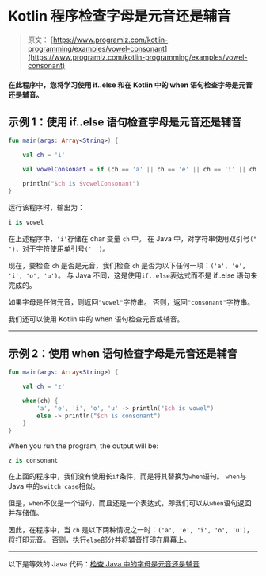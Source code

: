 # Kotlin 程序检查字母是元音还是辅音

> 原文： [https://www.programiz.com/kotlin-programming/examples/vowel-consonant](https://www.programiz.com/kotlin-programming/examples/vowel-consonant)

#### 在此程序中，您将学习使用 if..else 和在 Kotlin 中的 when 语句检查字母是元音还是辅音。

## 示例 1：使用 if..else 语句检查字母是元音还是辅音

```kt
fun main(args: Array<String>) {

    val ch = 'i'

    val vowelConsonant = if (ch == 'a' || ch == 'e' || ch == 'i' || ch == 'o' || ch == 'u') "vowel" else "consonant"

    println("$ch is $vowelConsonant")
}
```

运行该程序时，输出为：

```kt
i is vowel
```

在上述程序中，`'i'`存储在 char 变量 `ch` 中。 在 Java 中，对字符串使用双引号`(" ")`，对于字符使用单引号`(' ')`。

现在，要检查 `ch` 是否是元音，我们检查 `ch` 是否为以下任何一项：`('a', 'e', 'i', 'o', 'u')`。 与 Java 不同，这是使用`if..else`表达式而不是 if..else 语句来完成的。

如果字母是任何元音，则返回`"vowel"`字符串。 否则，返回`"consonant"`字符串。

我们还可以使用 Kotlin 中的 when 语句检查元音或辅音。

* * *

## 示例 2：使用 when 语句检查字母是元音还是辅音

```kt
fun main(args: Array<String>) {

    val ch = 'z'

    when(ch) {
        'a', 'e', 'i', 'o', 'u' -> println("$ch is vowel")
        else -> println("$ch is consonant")
    }
}
```

When you run the program, the output will be:

```kt
z is consonant
```

在上面的程序中，我们没有使用长`if`条件，而是将其替换为`when`语句。 `when`与 Java 中的`switch case`相似。

但是，`when`不仅是一个语句，而且还是一个表达式，即我们可以从`when`语句返回并存储值。

因此，在程序中，当 `ch` 是以下两种情况之一时：`('a', 'e', 'i', 'o', 'u')`，将打印元音。 否则，执行`else`部分并将辅音打印在屏幕上。

* * *

以下是等效的 Java 代码：[检查 Java 中的字母是元音还是辅音](/java-programming/examples/vowel-consonant "Java Program to Check whether an alphabet is vowel or consonant ")